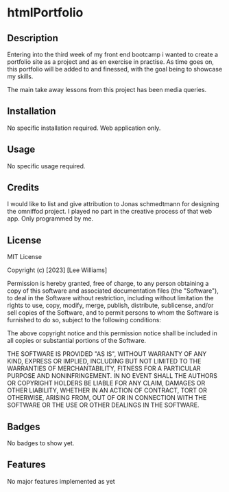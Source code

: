 # htmlPortfolio

## Description

Entering into the third week of my front end bootcamp i wanted to create a portfolio site as a project and as en exercise in practise. As time goes on, this portfolio will be added to and finessed, with the goal being to showcase my skills.

The main take away lessons from this project has been media queries.

## Installation

No specific installation required. Web application only.

## Usage

No specific usage required.

## Credits

I would like to list and give attribution to Jonas schmedtmann for designing the omniffod project. I played no part in the creative process of that web app. Only programmed by me.

## License

MIT License

Copyright (c) [2023] [Lee Williams]

Permission is hereby granted, free of charge, to any person obtaining a copy
of this software and associated documentation files (the "Software"), to deal
in the Software without restriction, including without limitation the rights
to use, copy, modify, merge, publish, distribute, sublicense, and/or sell
copies of the Software, and to permit persons to whom the Software is
furnished to do so, subject to the following conditions:

The above copyright notice and this permission notice shall be included in all
copies or substantial portions of the Software.

THE SOFTWARE IS PROVIDED "AS IS", WITHOUT WARRANTY OF ANY KIND, EXPRESS OR
IMPLIED, INCLUDING BUT NOT LIMITED TO THE WARRANTIES OF MERCHANTABILITY,
FITNESS FOR A PARTICULAR PURPOSE AND NONINFRINGEMENT. IN NO EVENT SHALL THE
AUTHORS OR COPYRIGHT HOLDERS BE LIABLE FOR ANY CLAIM, DAMAGES OR OTHER
LIABILITY, WHETHER IN AN ACTION OF CONTRACT, TORT OR OTHERWISE, ARISING FROM,
OUT OF OR IN CONNECTION WITH THE SOFTWARE OR THE USE OR OTHER DEALINGS IN THE
SOFTWARE.

## Badges

No badges to show yet.

## Features

No major features implemented as yet
